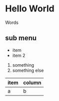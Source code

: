 # Hello World

Words

## sub menu

* item
* item 2

1. something
3. something else

| item | column|
|------|-------|
| a |b |

